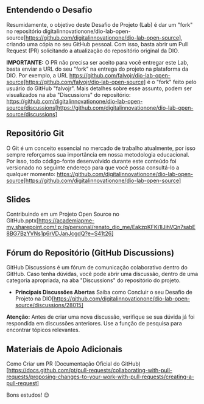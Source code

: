 ## Entendendo o Desafio
Resumidamente, o objetivo deste Desafio de Projeto (Lab) é dar um "fork" no repositório digitalinnovationone/dio-lab-open-source[https://github.com/digitalinnovationone/dio-lab-open-source], criando uma cópia no seu GitHub pessoal. Com isso, basta abrir um Pull Request  (PR) solicitando a atualização do repositório original da DIO.

**IMPORTANTE:** O PR não precisa ser aceito para você entregar este Lab, basta enviar a URL do seu "fork" na entrega do projeto na plataforma da DIO. Por exemplo, a URL https://github.com/falvojr/dio-lab-open-source[https://github.com/falvojr/dio-lab-open-source] é o "fork" feito pelo usuário do GitHub "falvojr". Mais detalhes sobre esse assunto, podem ser visualizados na aba "Discussions" do repositório: https://github.com/digitalinnovationone/dio-lab-open-source/discussions[https://github.com/digitalinnovationone/dio-lab-open-source/discussions]


## Repositório Git
O Git é um conceito essencial no mercado de trabalho atualmente, por isso sempre reforçamos sua importância em nossa metodologia educacional. Por isso, todo código-fonte desenvolvido durante este conteúdo foi versionado no seguinte endereço para que você possa consultá-lo a qualquer momento: https://github.com/digitalinnovationone/dio-lab-open-source[https://github.com/digitalinnovationone/dio-lab-open-source]
 

## Slides
Contribuindo em um Projeto Open Source no GitHub.pptx[https://academiapme-my.sharepoint.com/:p:/g/personal/renato_dio_me/EakzpKFKi1lJihVQn7sabE8BG7BzYVNs1p6rVDJanJcgdQ?e=S41t26]
 

## Fórum do Repositório (GitHub Discussions)
GitHub Discussions é um fórum de comunicação colaborativo dentro do GitHub. Caso tenha dúvidas, você pode abrir uma discussão, dentro de uma categoria apropriada, na aba "Discussions" do repositório do projeto.

- **Principais Discussões Abertas**
Saiba como Concluir o seu Desafio de Projeto na DIO[https://github.com/digitalinnovationone/dio-lab-open-source/discussions/28015]

**Atenção:** Antes de criar uma nova discussão, verifique se sua dúvida já foi respondida em discussões anteriores. Use a função de pesquisa para encontrar tópicos relevantes.

 
## Materiais de Apoio Adicionais
Como Criar um PR (Documentação Oficial do GitHub)[https://docs.github.com/pt/pull-requests/collaborating-with-pull-requests/proposing-changes-to-your-work-with-pull-requests/creating-a-pull-request]
 
Bons estudos! 😉